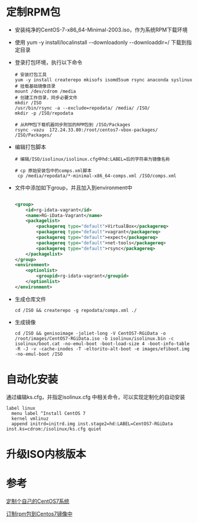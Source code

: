 # 定制RPM包


- 安装纯净的CentOS-7-x86_64-Minimal-2003.iso，作为系统RPM下载环境

- 使用 yum -y install/localinstall <xxx>  --downloadonly --downloaddir=/<packages-dir> 下载到指定目录

- 登录打包环境，执行以下命令

    ```shell
    # 安装打包工具
    yum -y install createrepo mkisofs isomd5sum rsync anaconda syslinux
    # 挂载基础镜像目录
    mount /dev/cdrom /media
    # 创建工作目录，同步必要文件
    mkdir /ISO
    /usr/bin/rsync -a --exclude=repodata/ /media/ /ISO/
    mkdir -p /ISO/repodata
 
    # 从RPM包下载机器同步附加的RPM包到 /ISO/Packages
    rsync -vazu  172.24.33.80:/root/centos7-vbox-packages/ /ISO/Packages/

    ```
- 编辑打包脚本

    ```shell
    # 编辑/ISO/isolinux/isolinux.cfg中hd:LABEL=后的字符串为镜像名称

    # cp 原始安装包中的comps.xml脚本
     cp /media/repodata/*-minimal-x86_64-comps.xml /ISO/comps.xml
    ```

- 文件中添加如下group，并且加入到environment中
    ```xml
        
    <group>
        <id>rg-idata-vagrant</id>
        <name>RG-iData-Vagrant</name>
	    <packagelist>
            <packagereq type="default">VirtualBox</packagereq>
            <packagereq type="default">vagrant</packagereq>
            <packagereq type="default">expect</packagereq>
            <packagereq type="default">net-tools</packagereq>
	        <packagereq type="default">rsync</packagereq>
        </packagelist>
    </group>
    <environment>
        <optionlist>
            <groupid>rg-idata-vagrant</groupid>
        </optionlist>
    </environment>
    ```
- 生成仓库文件

    ```shell
    cd /ISO && createrepo -g repodata/comps.xml ./
    ```

- 生成镜像

    ```shell
    cd /ISO && genisoimage -joliet-long -V CentOS7-RGiData -o /root/images/CentOS7-RGiData.iso -b isolinux/isolinux.bin -c isolinux/boot.cat -no-emul-boot -boot-load-size 4 -boot-info-table -R -J -v -cache-inodes -T -eltorito-alt-boot -e images/efiboot.img -no-emul-boot /ISO
    
    ```
# 自动化安装

通过编辑ks.cfg，并指定isolinux.cfg 中相关命令，可以实现定制化的自动安装

```shell
label linux
  menu label ^Install CentOS 7
  kernel vmlinuz
  append initrd=initrd.img inst.stage2=hd:LABEL=CentOS7-RGiData inst.ks=cdrom:/isolinux/ks.cfg quiet
```

# 升级ISO内核版本

# 参考

[定制个自己的CentOS7系统](https://o-my-chenjian.com/2017/11/20/DIY-A-CentOS7-System/)

[订制rpm包到Centos7镜像中](https://www.cnblogs.com/weibin1/p/10522024.html)